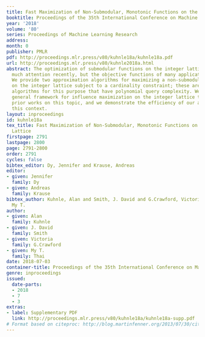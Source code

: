 ```yaml
---
title: Fast Maximization of Non-Submodular, Monotonic Functions on the Integer Lattice
booktitle: Proceedings of the 35th International Conference on Machine Learning
year: '2018'
volume: '80'
series: Proceedings of Machine Learning Research
address: 
month: 0
publisher: PMLR
pdf: http://proceedings.mlr.press/v80/kuhnle18a/kuhnle18a.pdf
url: http://proceedings.mlr.press/v80/kuhnle2018a.html
abstract: The optimization of submodular functions on the integer lattice has received
  much attention recently, but the objective functions of many applications are non-submodular.
  We provide two approximation algorithms for maximizing a non-submodular function
  on the integer lattice subject to a cardinality constraint; these are the first
  algorithms for this purpose that have polynomial query complexity. We propose a
  general framework for influence maximization on the integer lattice that generalizes
  prior works on this topic, and we demonstrate the efficiency of our algorithms in
  this context.
layout: inproceedings
id: kuhnle18a
tex_title: Fast Maximization of Non-Submodular, Monotonic Functions on the Integer
  Lattice
firstpage: 2791
lastpage: 2800
page: 2791-2800
order: 2791
cycles: false
bibtex_editor: Dy, Jennifer and Krause, Andreas
editor:
- given: Jennifer
  family: Dy
- given: Andreas
  family: Krause
bibtex_author: Kuhnle, Alan and Smith, J. David and G.Crawford, Victoria and Thai,
  My T.
author:
- given: Alan
  family: Kuhnle
- given: J. David
  family: Smith
- given: Victoria
  family: G.Crawford
- given: My T.
  family: Thai
date: 2018-07-03
container-title: Proceedings of the 35th International Conference on Machine Learning
genre: inproceedings
issued:
  date-parts:
  - 2018
  - 7
  - 3
extras:
- label: Supplementary PDF
  link: http://proceedings.mlr.press/v80/kuhnle18a/kuhnle18a-supp.pdf
# Format based on citeproc: http://blog.martinfenner.org/2013/07/30/citeproc-yaml-for-bibliographies/
---
```

